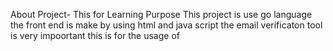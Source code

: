 About Project- This for Learning Purpose
This project is use go language 
the front end is make by using html and java script
the email verificaton tool is very impoortant
this is for the usage of 
